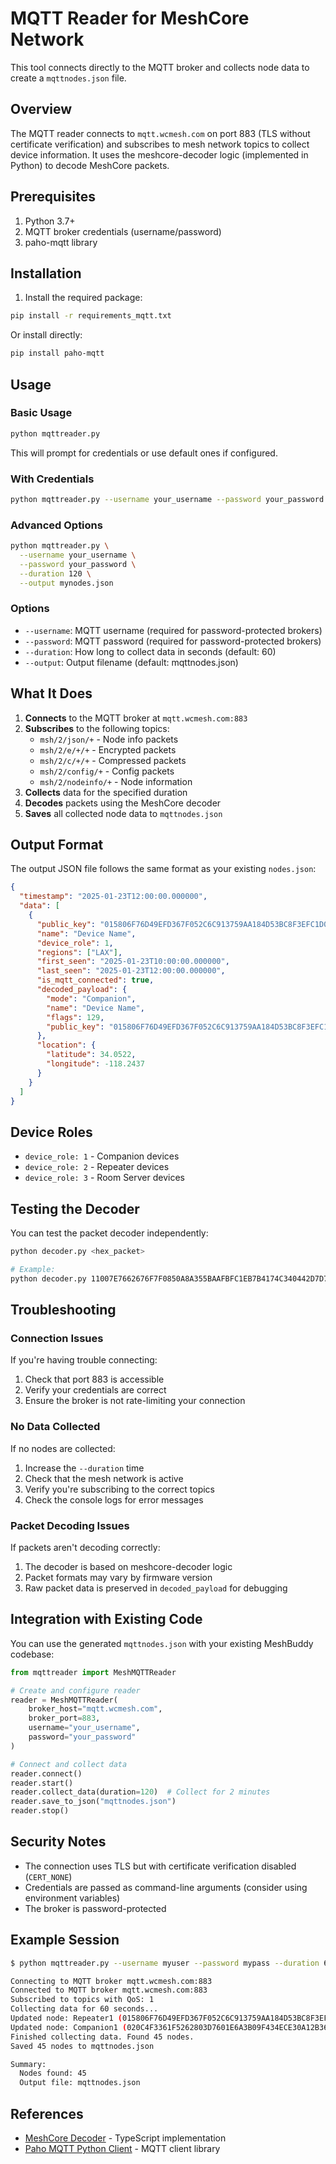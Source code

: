 # MQTT Reader for MeshCore Network

This tool connects directly to the MQTT broker and collects node data to create a `mqttnodes.json` file.

## Overview

The MQTT reader connects to `mqtt.wcmesh.com` on port 883 (TLS without certificate verification) and subscribes to mesh network topics to collect device information. It uses the meshcore-decoder logic (implemented in Python) to decode MeshCore packets.

## Prerequisites

1. Python 3.7+
2. MQTT broker credentials (username/password)
3. paho-mqtt library

## Installation

1. Install the required package:
```bash
pip install -r requirements_mqtt.txt
```

Or install directly:
```bash
pip install paho-mqtt
```

## Usage

### Basic Usage

```bash
python mqttreader.py
```

This will prompt for credentials or use default ones if configured.

### With Credentials

```bash
python mqttreader.py --username your_username --password your_password
```

### Advanced Options

```bash
python mqttreader.py \
  --username your_username \
  --password your_password \
  --duration 120 \
  --output mynodes.json
```

### Options

- `--username`: MQTT username (required for password-protected brokers)
- `--password`: MQTT password (required for password-protected brokers)
- `--duration`: How long to collect data in seconds (default: 60)
- `--output`: Output filename (default: mqttnodes.json)

## What It Does

1. **Connects** to the MQTT broker at `mqtt.wcmesh.com:883`
2. **Subscribes** to the following topics:
   - `msh/2/json/+` - Node info packets
   - `msh/2/e/+/+` - Encrypted packets
   - `msh/2/c/+/+` - Compressed packets
   - `msh/2/config/+` - Config packets
   - `msh/2/nodeinfo/+` - Node information
3. **Collects** data for the specified duration
4. **Decodes** packets using the MeshCore decoder
5. **Saves** all collected node data to `mqttnodes.json`

## Output Format

The output JSON file follows the same format as your existing `nodes.json`:

```json
{
  "timestamp": "2025-01-23T12:00:00.000000",
  "data": [
    {
      "public_key": "015806F76D49EFD367F052C6C913759AA184D53BC8F3EFC1D03F419371B5A405",
      "name": "Device Name",
      "device_role": 1,
      "regions": ["LAX"],
      "first_seen": "2025-01-23T10:00:00.000000",
      "last_seen": "2025-01-23T12:00:00.000000",
      "is_mqtt_connected": true,
      "decoded_payload": {
        "mode": "Companion",
        "name": "Device Name",
        "flags": 129,
        "public_key": "015806F76D49EFD367F052C6C913759AA184D53BC8F3EFC1D03F419371B5A405"
      },
      "location": {
        "latitude": 34.0522,
        "longitude": -118.2437
      }
    }
  ]
}
```

## Device Roles

- `device_role: 1` - Companion devices
- `device_role: 2` - Repeater devices
- `device_role: 3` - Room Server devices

## Testing the Decoder

You can test the packet decoder independently:

```bash
python decoder.py <hex_packet>

# Example:
python decoder.py 11007E7662676F7F0850A8A355BAAFBFC1EB7B4174C340442D7D7161C9474A2C
```

## Troubleshooting

### Connection Issues

If you're having trouble connecting:

1. Check that port 883 is accessible
2. Verify your credentials are correct
3. Ensure the broker is not rate-limiting your connection

### No Data Collected

If no nodes are collected:

1. Increase the `--duration` time
2. Check that the mesh network is active
3. Verify you're subscribing to the correct topics
4. Check the console logs for error messages

### Packet Decoding Issues

If packets aren't decoding correctly:

1. The decoder is based on meshcore-decoder logic
2. Packet formats may vary by firmware version
3. Raw packet data is preserved in `decoded_payload` for debugging

## Integration with Existing Code

You can use the generated `mqttnodes.json` with your existing MeshBuddy codebase:

```python
from mqttreader import MeshMQTTReader

# Create and configure reader
reader = MeshMQTTReader(
    broker_host="mqtt.wcmesh.com",
    broker_port=883,
    username="your_username",
    password="your_password"
)

# Connect and collect data
reader.connect()
reader.start()
reader.collect_data(duration=120)  # Collect for 2 minutes
reader.save_to_json("mqttnodes.json")
reader.stop()
```

## Security Notes

- The connection uses TLS but with certificate verification disabled (`CERT_NONE`)
- Credentials are passed as command-line arguments (consider using environment variables)
- The broker is password-protected

## Example Session

```bash
$ python mqttreader.py --username myuser --password mypass --duration 60

Connecting to MQTT broker mqtt.wcmesh.com:883
Connected to MQTT broker mqtt.wcmesh.com:883
Subscribed to topics with QoS: 1
Collecting data for 60 seconds...
Updated node: Repeater1 (015806F76D49EFD367F052C6C913759AA184D53BC8F3EFC1D03F419371B5A405)
Updated node: Companion1 (020C4F3361F5262803D7601E6A3B09F434ECE30A12B360ECDB31BC3C39A27660)
Finished collecting data. Found 45 nodes.
Saved 45 nodes to mqttnodes.json

Summary:
  Nodes found: 45
  Output file: mqttnodes.json
```

## References

- [MeshCore Decoder](https://github.com/michaelhart/meshcore-decoder) - TypeScript implementation
- [Paho MQTT Python Client](https://github.com/eclipse/paho.mqtt.python) - MQTT client library

